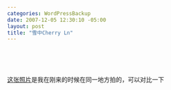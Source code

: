```yaml
--- 
categories: WordPressBackup
date: 2007-12-05 12:30:10 -05:00
layout: post
title: "雪中Cherry Ln"
---
```

<a href="http://www.ztnote.com/wp-content/uploads/2007/12/00006.jpg"><img src="http://www.ztnote.com/wp-content/uploads/2007/12/00006.thumbnail.jpg" border="0" alt="" /></a> <a href="http://www.ztnote.com/wp-content/uploads/2007/12/00001.jpg"><img src="http://www.ztnote.com/wp-content/uploads/2007/12/00001.thumbnail.jpg" border="0" alt="" /></a>

<a href="http://www.ztnote.com/wp-content/uploads/2007/12/00004.jpg"><img src="http://www.ztnote.com/wp-content/uploads/2007/12/00004.thumbnail.jpg" border="0" alt="" /></a> <a href="http://www.ztnote.com/wp-content/uploads/2007/12/00005.jpg"><img src="http://www.ztnote.com/wp-content/uploads/2007/12/00005.thumbnail.jpg" border="0" alt="" /></a>

<a href="http://picasaweb.google.com/ztpala/StateCollege/photo#5125262775981435986">这张照片</a>是我在刚来的时候在同一地方拍的，可以对比一下
